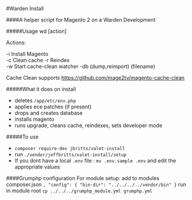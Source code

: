 #Warden Install

####A helper script for Magento 2 on a Warden Development

#####Usage
wd [action]

Actions:

-i Install Magento  
-c Clean cache
-r Reindex  
-w Start cache-clean watcher
-db (dump,reimport) (filename)

Cache Clean supports https://github.com/mage2tv/magento-cache-clean


#####What it does on install
- deletes `/app/etc/env.php`
- applies ece patches (if present)
- drops and creates database
- installs magento
- runs upgrade, cleans cache, reindexes, sets developer mode

#####To use
- `composer require-dev jbritts/valet-install`
- run `./vendor/jeffbritts/valet-install/setup`
-  If you dont have a local `.env` file : `mv .env.sample .env` and edit the appropriate values


####Grumphp configuration
For module setup:
add to modules composer.json
`
,
    "config": {
        "bin-dir": "../../../../vendor/bin"
    }
`
run in module root
`cp ../../../grumphp_module.yml grumphp.yml`

